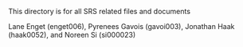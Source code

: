 This directory is for all SRS related files and documents

Lane Enget (enget006), Pyrenees Gavois (gavoi003), Jonathan Haak (haak0052), and Noreen Si (si000023)